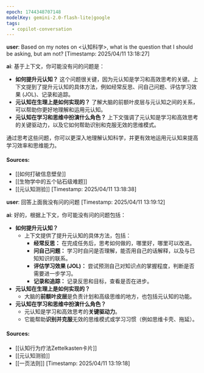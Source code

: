 ```yaml
---
epoch: 1744348707148
modelKey: gemini-2.0-flash-lite|google
tags:
  - copilot-conversation
---
```


**user**: Based on my notes on <认知科学>, what is the question that I should be asking, but am not?
[Timestamp: 2025/04/11 13:18:27]

**ai**: 基于上下文，你可能没有问的问题是：

*   **如何提升元认知？** 这个问题很关键，因为元认知是学习和高效思考的关键。上下文提到了提升元认知的具体方法，例如经常反思、问自己问题、评估学习效果 (JOL)、记录和追踪。
*   **元认知在生理上是如何实现的？** 了解大脑的前额叶皮层与元认知之间的关系，可以帮助你更好地理解和运用元认知。
*   **元认知在学习和思维中扮演什么角色？** 上下文强调了元认知是学习和高效思考的关键驱动力，以及它如何帮助识别和克服无效的思维模式。

通过思考这些问题，你可以更深入地理解认知科学，并更有效地运用元认知来提高学习效率和思维能力。


#### Sources:

- [[如何打破信息壁垒]]
- [[生物学中的五个钻石级难题]]
- [[元认知测验]]
[Timestamp: 2025/04/11 13:18:38]

**user**: 回答上面我没有问的问题
[Timestamp: 2025/04/11 13:19:12]

**ai**: 好的，根据上下文，你可能没有问的问题包括：

*   **如何提升元认知？**
    *   上下文提供了提升元认知的具体方法，包括：
        *   **经常反思：** 在完成任务后，思考如何做的，哪里好，哪里可以改进。
        *   **问自己问题：** 学习时自问是否理解，能否用自己的话解释，以及与已知知识的联系。
        *   **评估学习效果 (JOL)：** 尝试预测自己对知识点的掌握程度，判断是否需要进一步学习。
        *   **记录和追踪：** 记录反思和目标，查看是否在进步。
*   **元认知在生理上是如何实现的？**
    *   大脑的**前额叶皮层**是负责计划和高级思维的地方，也包括元认知的功能。
*   **元认知在学习和思维中扮演什么角色？**
    *   元认知是学习和高效思考的**关键驱动力**。
    *   它能帮助**识别并克服**无效的思维模式或学习习惯（例如思维卡壳、拖延）。


#### Sources:

- [[认知行为疗法Zettelkasten卡片]]
- [[元认知测验]]
- [[一页法则]]
[Timestamp: 2025/04/11 13:19:18]